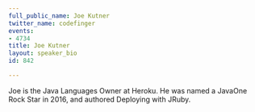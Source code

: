 ```yaml
---
full_public_name: Joe Kutner
twitter_name: codefinger
events:
- 4734
title: Joe Kutner
layout: speaker_bio
id: 842

---
```

Joe is the Java Languages Owner at Heroku. He was named a JavaOne Rock Star in 2016, and authored Deploying with JRuby.